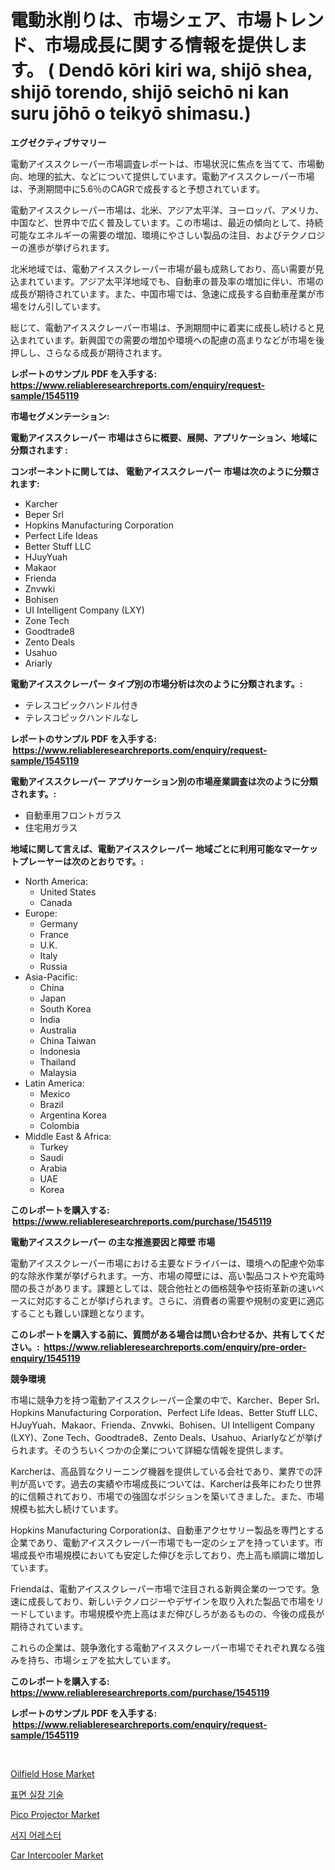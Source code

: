 <p><h1>電動氷削りは、市場シェア、市場トレンド、市場成長に関する情報を提供します。 ( Dendō kōri kiri wa, shijō shea, shijō torendo, shijō seichō ni kan suru jōhō o teikyō shimasu.)</h1></p><p><strong>エグゼクティブサマリー</strong></p>
<p><p>電動アイススクレーパー市場調査レポートは、市場状況に焦点を当てて、市場動向、地理的拡大、などについて提供しています。電動アイススクレーパー市場は、予測期間中に5.6％のCAGRで成長すると予想されています。</p><p>電動アイススクレーパー市場は、北米、アジア太平洋、ヨーロッパ、アメリカ、中国など、世界中で広く普及しています。この市場は、最近の傾向として、持続可能なエネルギーの需要の増加、環境にやさしい製品の注目、およびテクノロジーの進歩が挙げられます。</p><p>北米地域では、電動アイススクレーパー市場が最も成熟しており、高い需要が見込まれています。アジア太平洋地域でも、自動車の普及率の増加に伴い、市場の成長が期待されています。また、中国市場では、急速に成長する自動車産業が市場をけん引しています。</p><p>総じて、電動アイススクレーパー市場は、予測期間中に着実に成長し続けると見込まれています。新興国での需要の増加や環境への配慮の高まりなどが市場を後押しし、さらなる成長が期待されます。</p></p>
<p><strong>レポートのサンプル PDF を入手する: <a href="https://www.reliableresearchreports.com/enquiry/request-sample/1545119">https://www.reliableresearchreports.com/enquiry/request-sample/1545119</a></strong></p>
<p><strong>市場セグメンテーション:</strong></p>
<p><strong> 電動アイススクレーパー 市場はさらに概要、展開、アプリケーション、地域に分類されます :</strong></p>
<p><strong>コンポーネントに関しては、 電動アイススクレーパー 市場は次のように分類されます: &nbsp;</strong></p>
<p><ul><li>Karcher</li><li>Beper Srl</li><li>Hopkins Manufacturing Corporation</li><li>Perfect Life Ideas</li><li>Better Stuff LLC</li><li>HJuyYuah</li><li>Makaor</li><li>Frienda</li><li>Znvwki</li><li>Bohisen</li><li>UI Intelligent Company (LXY)</li><li>Zone Tech</li><li>Goodtrade8</li><li>Zento Deals</li><li>Usahuo</li><li>Ariarly</li></ul></p>
<p><strong> 電動アイススクレーパー タイプ別の市場分析は次のように分類されます。:</strong></p>
<p><ul><li>テレスコピックハンドル付き</li><li>テレスコピックハンドルなし</li></ul></p>
<p><strong>レポートのサンプル PDF を入手する: &nbsp;<a href="https://www.reliableresearchreports.com/enquiry/request-sample/1545119">https://www.reliableresearchreports.com/enquiry/request-sample/1545119</a></strong></p>
<p><strong> 電動アイススクレーパー アプリケーション別の市場産業調査は次のように分類されます。:</strong></p>
<p><ul><li>自動車用フロントガラス</li><li>住宅用ガラス</li></ul></p>
<p><strong>地域に関して言えば、電動アイススクレーパー 地域ごとに利用可能なマーケットプレーヤーは次のとおりです。:</strong></p>
<p><ul>
    <li>
        North America:
        <ul>
            <li>United States</li>
            <li>Canada</li>
        </ul>
    </li>
    <li>
        Europe:
        <ul>
            <li>Germany</li>
            <li>France</li>
            <li>U.K.</li>
            <li>Italy</li>
            <li>Russia</li>
        </ul>
    </li>
    <li>
        Asia-Pacific:
        <ul>
            <li>China</li>
            <li>Japan</li>
            <li>South Korea</li>
            <li>India</li>
            <li>Australia</li>
            <li>China Taiwan</li>
            <li>Indonesia</li>
            <li>Thailand</li>
            <li>Malaysia</li>
        </ul>
    </li>
    <li>
        Latin America:
        <ul>
            <li>Mexico</li>
            <li>Brazil</li>
            <li>Argentina Korea</li>
            <li>Colombia</li>
        </ul>
    </li>
    <li>
        Middle East & Africa:
        <ul>
            <li>Turkey</li>
            <li>Saudi</li>
            <li>Arabia</li>
            <li>UAE</li>
            <li>Korea</li>
        </ul>
    </li>
    </ul></p>
<p><strong>このレポートを購入する: &nbsp;<a href="https://www.reliableresearchreports.com/purchase/1545119">https://www.reliableresearchreports.com/purchase/1545119</a></strong></p>
<p><strong>電動アイススクレーパー の主な推進要因と障壁 市場</strong></p>
<p><p>電動アイススクレーパー市場における主要なドライバーは、環境への配慮や効率的な除氷作業が挙げられます。一方、市場の障壁には、高い製品コストや充電時間の長さがあります。課題としては、競合他社との価格競争や技術革新の速いペースに対応することが挙げられます。さらに、消費者の需要や規制の変更に適応することも難しい課題となります。</p></p>
<p><strong>このレポートを購入する前に、質問がある場合は問い合わせるか、共有してください。:&nbsp; <a href="https://www.reliableresearchreports.com/enquiry/pre-order-enquiry/1545119">https://www.reliableresearchreports.com/enquiry/pre-order-enquiry/1545119</a></strong></p>
<p><strong>競争環境</strong></p>
<p><p>市場に競争力を持つ電動アイススクレーパー企業の中で、Karcher、Beper Srl、Hopkins Manufacturing Corporation、Perfect Life Ideas、Better Stuff LLC、HJuyYuah、Makaor、Frienda、Znvwki、Bohisen、UI Intelligent Company (LXY)、Zone Tech、Goodtrade8、Zento Deals、Usahuo、Ariarlyなどが挙げられます。そのうちいくつかの企業について詳細な情報を提供します。</p><p>Karcherは、高品質なクリーニング機器を提供している会社であり、業界での評判が高いです。過去の実績や市場成長については、Karcherは長年にわたり世界的に信頼されており、市場での強固なポジションを築いてきました。また、市場規模も拡大し続けています。</p><p>Hopkins Manufacturing Corporationは、自動車アクセサリー製品を専門とする企業であり、電動アイススクレーパー市場でも一定のシェアを持っています。市場成長や市場規模においても安定した伸びを示しており、売上高も順調に増加しています。</p><p>Friendaは、電動アイススクレーパー市場で注目される新興企業の一つです。急速に成長しており、新しいテクノロジーやデザインを取り入れた製品で市場をリードしています。市場規模や売上高はまだ伸びしろがあるものの、今後の成長が期待されています。</p><p>これらの企業は、競争激化する電動アイススクレーパー市場でそれぞれ異なる強みを持ち、市場シェアを拡大しています。</p></p>
<p><strong>このレポートを購入する: &nbsp; <a href="https://www.reliableresearchreports.com/purchase/1545119">https://www.reliableresearchreports.com/purchase/1545119</a></strong></p>
<p><strong>レポートのサンプル PDF を入手する: &nbsp;<a href="https://www.reliableresearchreports.com/enquiry/request-sample/1545119">https://www.reliableresearchreports.com/enquiry/request-sample/1545119</a></strong><strong></strong></p>
<p>&nbsp;</p>
<p><p><a href="https://gamy-alyssum-396.notion.site/Oilfield-Hose-Market-Insights-Market-Players-and-Forecast-Till-2031-8413d7c6849c40bd81b502acbb638625">Oilfield Hose Market</a></p><p><a href="https://github.com/vs10l4sfg5c/Market-Research-Report-List-1/blob/main/702935612884.md">표면 실장 기술</a></p><p><a href="https://www.linkedin.com/pulse/pico-projector-market-size-growth-segmentation-regional-p5lac?trackingId=KhfX64gulO3OD%2F3G7MjReA%3D%3D">Pico Projector Market</a></p><p><a href="https://github.com/Skyleitney456456/Market-Research-Report-List-1/blob/main/803510512885.md">서지 어레스터</a></p><p><a href="https://issuu.com/reportprime-2/docs/car-intercooler-market-size-2030.pptx">Car Intercooler Market</a></p></p>